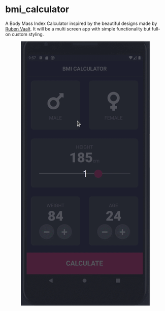 # bmi_calculator
A Body Mass Index Calculator inspired by the beautiful designs made by [Ruben Vaalt](https://dribbble.com/shots/4585382-Simple-BMI-Calculator). It will be a multi screen app with simple functionality but full-on custom styling. 

<p align="center">
  <img src="gif.gif">
</p>
